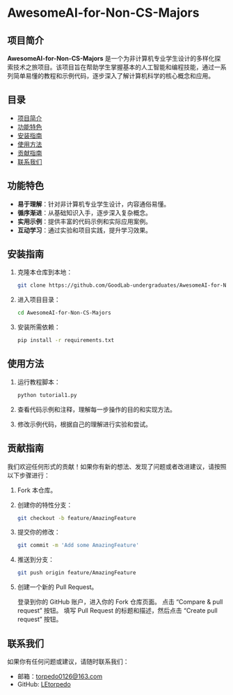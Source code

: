 # AwesomeAI-for-Non-CS-Majors

## 项目简介

**AwesomeAI-for-Non-CS-Majors** 是一个为非计算机专业学生设计的多样化探索技术之旅项目。该项目旨在帮助学生掌握基本的人工智能和编程技能，通过一系列简单易懂的教程和示例代码，逐步深入了解计算机科学的核心概念和应用。

## 目录

- [项目简介](#项目简介)
- [功能特色](#功能特色)
- [安装指南](#安装指南)
- [使用方法](#使用方法)
- [贡献指南](#贡献指南)
- [联系我们](#联系我们)

## 功能特色

- **易于理解**：针对非计算机专业学生设计，内容通俗易懂。
- **循序渐进**：从基础知识入手，逐步深入复杂概念。
- **实用示例**：提供丰富的代码示例和实际应用案例。
- **互动学习**：通过实验和项目实践，提升学习效果。

## 安装指南

1. 克隆本仓库到本地：

   ```bash
   git clone https://github.com/GoodLab-undergraduates/AwesomeAI-for-Non-CS-Majors.git
   ```

2. 进入项目目录：

   ```bash
   cd AwesomeAI-for-Non-CS-Majors
   ```

3. 安装所需依赖：

   ```bash
   pip install -r requirements.txt
   ```

## 使用方法

1. 运行教程脚本：

   ```bash
   python tutorial1.py
   ```

2. 查看代码示例和注释，理解每一步操作的目的和实现方法。

3. 修改示例代码，根据自己的理解进行实验和尝试。

## 贡献指南

我们欢迎任何形式的贡献！如果你有新的想法、发现了问题或者改进建议，请按照以下步骤进行：

1. Fork 本仓库。
2. 创建你的特性分支：

   ```bash
   git checkout -b feature/AmazingFeature
   ```

3. 提交你的修改：

   ```bash
   git commit -m 'Add some AmazingFeature'
   ```

4. 推送到分支：

   ```bash
   git push origin feature/AmazingFeature
   ```

5. 创建一个新的 Pull Request。

   登录到你的 GitHub 账户，进入你的 Fork 仓库页面。
   点击 “Compare & pull request” 按钮。
   填写 Pull Request 的标题和描述，然后点击 “Create pull request” 按钮。

## 联系我们

如果你有任何问题或建议，请随时联系我们：

- 邮箱：torpedo0126@163.com
- GitHub: [LEtorpedo](https://github.com/Letorpedo)


